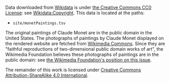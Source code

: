 Data downloaded from [Wikidata][] is under [the Creative Commons CC0 License][CC0]: see [Wikidata:Copyright][]. This data is located at the paths:
- `site/monetPaintings.tsv`

The original paintings of Claude Monet are in the public domain in the United States. The photographs of paintings by Claude Monet displayed on the rendered website are fetched from [Wikimedia Commons][]. Since they are "faithful reproductions of two-dimensional public domain works of art", the Wikimedia Foundation believes these photographs of paintings are in the public domain: see [the Wikimedia Foundation's position on this issue][WMF position].

The remainder of this work is licensed under [Creative Commons Attribution-ShareAlike 4.0 International](https://creativecommons.org/licenses/by-sa/4.0/).

[Wikidata:Copyright]: https://www.wikidata.org/wiki/Wikidata:Copyright
[CC0]: https://www.wikidata.org/wiki/Wikidata:Text_of_the_Creative_Commons_Public_Domain_Dedication
[WMF position]: https://commons.wikimedia.org/wiki/Commons:When_to_use_the_PD-Art_tag#The_position_of_the_WMF

[Wikidata]: https://www.wikidata.org
[Wikimedia Commons]: https://commons.wikimedia.org
